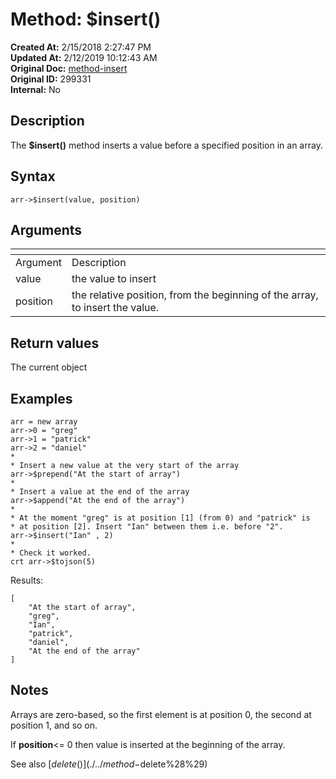 # Method: $insert()

**Created At:** 2/15/2018 2:27:47 PM  
**Updated At:** 2/12/2019 10:12:43 AM  
**Original Doc:** [method-insert](https://docs.jbase.com/42948-dynamic-objects/method-insert)  
**Original ID:** 299331  
**Internal:** No  


## Description

The **$insert()** method inserts a value before a specified position in an array.



## Syntax

```
arr->$insert(value, position) 
```



## Arguments




| <!----> | <!----> |
| --- | --- |
| Argument<br> | Description<br> |
| value<br> | the value to insert<br> |
| position | the relative position, from the beginning of the array, to insert the value. |




## Return values

The current object



## Examples

```
arr = new array
arr->0 = "greg"
arr->1 = "patrick"
arr->2 = "daniel"
*
* Insert a new value at the very start of the array
arr->$prepend("At the start of array")
*
* Insert a value at the end of the array
arr->$append("At the end of the array")
*
* At the moment "greg" is at position [1] (from 0) and "patrick" is
* at position [2]. Insert "Ian" between them i.e. before "2".
arr->$insert("Ian" , 2)
*
* Check it worked.
crt arr->$tojson(5)
```

Results:

```
[
    "At the start of array",
    "greg",
    "Ian",
    "patrick",
    "daniel",
    "At the end of the array"
]
```



## Notes

Arrays are zero-based, so the first element is at position 0, the second at position 1, and so on.

If **position**&lt;= 0 then value is inserted at the beginning of the array.





See also [$delete()](./../method-$delete%28%29)
